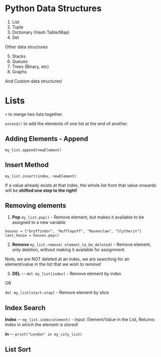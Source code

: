 # Python Data Structures

1) List
2) Tuple
3) Dictionary (Hash Table/Map)
4) Set

Other data structures

5) Stacks
6) Queues
7) Trees (Binary, etc)
8) Graphs

And Custom data structures!


# Lists

`+` to merge two lists together.   

`extend()` to add the elements of one list at the end of another.

## Adding Elements - Append

`my_list.append(newElement)`

## Insert Method

`my_list.insert(index, newElement)`

If a value already exists at that index, the whole list from that value onwards will be **shifted one step to the right!**

## Removing elements

1) **Pop** `my_list.pop()` - Remove element, but makes it available to be assigned to a new variable

```
houses = ["Gryffindor", "Hufflepuff", "Ravenclaw", "Slytherin"]
last_house = houses.pop()
```

2) **Remove** `my_list.remove( element_to_be_deleted)` - Remove element, only deletion, without making it available for assignment.

Note, we are NOT deleted at an index, we are searching for an element/value in the list that we wish to remove!

3) **DEL** -- `del my_list[index]` - Remove element by index 

OR

`del my_list[start:stop]` - Remove element by slice

## Index Search

**Index** -- `my_list.index(element)` - Input: Element/Value in the List, Returns: Index in which the element is stored!

**in** -- `print("London" in my_city_list)`

## List Sort






